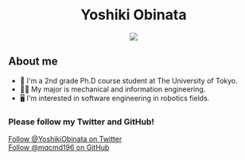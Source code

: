 <h1 align="center">
  <br/>Yoshiki Obinata
</h1>

<div align="center">
    <img src="https://komarev.com/ghpvc/?username=mqcmd196&style=flat-square&color=green">
</div>

## About me
- 🏫 I'm a 2nd grade Ph.D course student at The University of Tokyo.
- 👨‍🎓 My major is mechanical and information engineering.
- 🖥 I'm interested in software engineering in robotics fields.

### Please follow my Twitter and GitHub!
<body>
    <a href="https://twitter.com/yoshikiobinata?ref_src=twsrc%5Etfw" class="twitter-follow-button" data-show-count="false">Follow @YoshikiObinata on Twitter</a>
    <!-- <script async src="https://platform.twitter.com/widgets.js" charset="utf-8"></script> -->
</body>
<br>
<body>
    <a class="github-button" href="https://github.com/mqcmd196" data-style="mega" data-count-href="/mqcmd196/followers" data-count-api="/users/mqcmd196#followers">Follow @mqcmd196 on GitHub</a>
</body>
